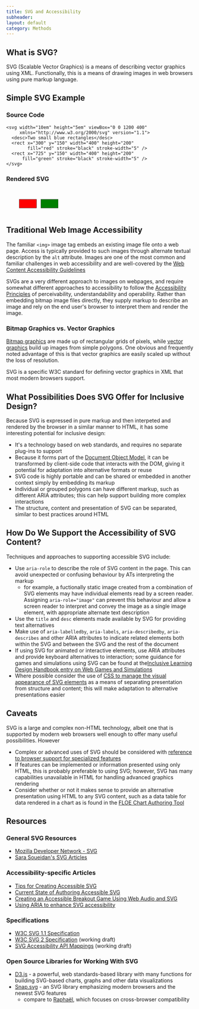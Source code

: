 ```yaml
---
title: SVG and Accessibility
subheader:
layout: default
category: Methods
---
```


## What is SVG?

SVG (Scalable Vector Graphics) is a means of describing vector graphics using XML. Functionally, this is a means of drawing images in web browsers using pure markup language.

## Simple SVG Example

### Source Code
```
<svg width="10em" height="5em" viewBox="0 0 1200 400"
     xmlns="http://www.w3.org/2000/svg" version="1.1">
  <desc>Two small blue rectangles</desc>
  <rect x="300" y="150" width="400" height="200"
        fill="red" stroke="black" stroke-width="5" />
  <rect x="725" y="150" width="400" height="200"
      fill="green" stroke="black" stroke-width="5" />
</svg>
```
### Rendered SVG

<svg width="10em" height="5em" viewBox="0 0 1200 400"
     xmlns="http://www.w3.org/2000/svg" version="1.1">
  <desc>Two small rectangles, one blue, one yellow</desc>
  <rect x="300" y="150" width="400" height="200"
        fill="red" stroke="black" stroke-width="5" />
  <rect x="800" y="150" width="400" height="200"
      fill="green" stroke="black" stroke-width="5" />
</svg>

## Traditional Web Image Accessibility

The familiar `<img>` image tag embeds an existing image file onto a web page. Access is typically provided to such images through alternate textual description by the `alt` attribute. Images are one of the most common and familiar challenges in web accessibility and are well-covered by the [Web Content Accessibility Guidelines](https://www.w3.org/TR/WCAG20/)

SVGs are a very different approach to images on webpages, and require somewhat different approaches to accessibility to follow the [Accessibility Principles](/AccessibilityPrinciples.html) of perceivability, understandability and operability. Rather than embedding bitmap image files directly, they supply markup to describe an image and rely on the end user's browser to interpret them and render the image.

### Bitmap Graphics vs. Vector Graphics

[Bitmap graphics](https://en.wikipedia.org/wiki/Bitmap) are made up of rectangular grids of pixels, while [vector graphics](https://en.wikipedia.org/wiki/Vector_graphics) build up images from simple polygons. One obvious and frequently noted advantage of this is that vector graphics are easily scaled up without the loss of resolution.

SVG is a specific W3C standard for defining vector graphics in XML that most modern browsers support.

## What Possibilities Does SVG Offer for Inclusive Design?

Because SVG is expressed in pure markup and then interpeted and rendered by the browser in a similar manner to HTML, it has some interesting potential for inclusive design:

* It's a technology based on web standards, and requires no separate plug-ins to support
* Because it forms part of the [Document Object Model](https://en.wikipedia.org/wiki/Document_Object_Model), it can be transformed by client-side code that interacts with the DOM, giving it potential for adaptation into alternative formats or reuse
* SVG code is highly portable and can be shared or embedded in another context simply by embedding its markup
* Individual or grouped polygons can have different markup, such as different ARIA attributes; this can help support building more complex interactions
* The structure, content and presentation of SVG can be separated, similar to best practices around HTML

## How Do We Support the Accessibility of SVG Content?

Techniques and approaches to supporting accessible SVG include:

* Use `aria-role` to describe the role of SVG content in the page. This can avoid unexpected or confusing behaviour by ATs interpreting the markup
  * for example, a fuctionally static image created from a combination of SVG elements may have individual elements read by a screen reader. Assigning `aria-role="image"` can prevent this behaviour and allow a screen reader to interpret and convey the image as a single image element, with appropriate alternate text description
* Use the `title` and `desc` elements made available by SVG for providing text alternatives
* Make use of `aria-labelledby`, `aria-labels`, `aria-describedby`, `aria-describes` and other ARIA attributes to indicate related elements both within the SVG and between the SVG and the rest of the document
* If using SVG for animated or interactive elements, use ARIA attributes and provide keyboard alternatives to interaction; some guidance for games and simulations using SVG can be found at  the[Inclusive Learning Design Handbook entry on Web Games and Simulations](/WebGamesAndSimulations.html)
* Where possible consider the use of [CSS to manage the visual appearance of SVG elements](https://developer.mozilla.org/en-US/docs/Web/Guide/CSS/Getting_started/SVG_and_CSS) as a means of separating presentation from structure and content; this will make adaptation to alternative presentations easier

## Caveats

SVG is a large and complex non-HTML technology, albeit one that is supported by modern web browsers well enough to offer many useful possibilities. However

* Complex or advanced uses of SVG should be considered with [reference to browser support for specialized features](http://caniuse.com/#cats=SVG)
* If features can be implemented or information presented using only HTML, this is probably preferable to using SVG; however, SVG has many capabilities unavailable in HTML for handling advanced graphics rendering
* Consider whether or not it makes sense to provide an alternative presentation using HTML to any SVG content, such as a data table for data rendered in a chart as is found in the [FLOE Chart Authoring Tool](http://build.fluidproject.org/chartAuthoring/demos/)

## Resources

### General SVG Resources

* [Mozilla Developer Network - SVG](https://developer.mozilla.org/en-US/docs/Web/SVG)
* [Sara Soueidan's SVG Articles](https://sarasoueidan.com/tags/svg/)

### Accessibility-specific Articles

* [Tips for Creating Accessible SVG](http://www.sitepoint.com/tips-accessible-svg/)
* [Current State of Authoring Accessible SVG](http://schepers.cc/authoring-accessible-svg)
* [Creating an Accessible Breakout Game Using Web Audio and SVG](http://www.sitepoint.com/creating-accessible-breakout-game-using-web-audio-svg/)
* [Using ARIA to enhance SVG accessibility](https://www.paciellogroup.com/blog/2013/12/using-aria-enhance-svg-accessibility/)

### Specifications

* [W3C SVG 1.1 Specification](https://www.w3.org/TR/SVG/)
* [W3C SVG 2 Specification](https://www.w3.org/TR/SVG/) (working draft)
* [SVG Accessibility API Mappings](https://www.w3.org/TR/svg-aam-1.0/) (working draft)

### Open Source Libraries for Working With SVG
* [D3.js](https://d3js.org/) - a powerful, web standards-based library with many functions for building SVG-based charts, graphs and other data visualizations
* [Snap.svg](http://snapsvg.io/) - an SVG library emphasizing modern browsers and the newest SVG features
  * compare to [Raphaël](https://github.com/DmitryBaranovskiy/raphael), which focuses on cross-browser compatibility
